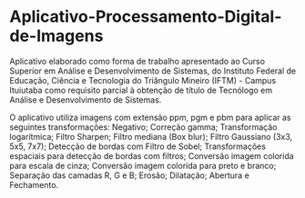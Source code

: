 # Aplicativo-Processamento-Digital-de-Imagens

Aplicativo elaborado como forma de trabalho apresentado ao Curso Superior em Análise e Desenvolvimento de Sistemas, do Instituto Federal de Educação, Ciência e Tecnologia do Triângulo Mineiro (IFTM) - Campus Ituiutaba como requisito parcial à obtenção de título de Tecnólogo em Análise e Desenvolvimento de Sistemas.

O aplicativo utiliza imagens com extensão ppm, pgm e pbm para aplicar as seguintes transformações: Negativo; Correção gamma; Transformação logarítmica; Filtro Sharpen; Filtro mediana (Box blur); Filtro Gaussiano (3x3, 5x5, 7x7); Detecção de bordas com Filtro de Sobel; Transformações espaciais para detecção de bordas com filtros; Conversão imagem colorida para escala de cinza; Conversão imagem colorida para preto e branco; Separação das camadas R, G e B; Erosão; Dilatação; Abertura e Fechamento.

